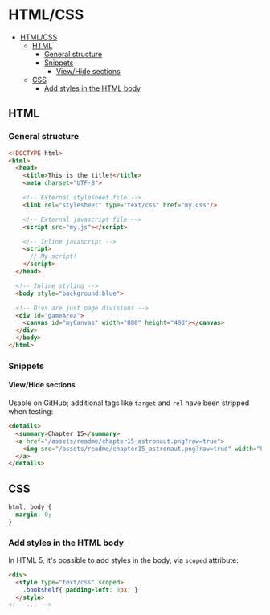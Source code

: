 # HTML/CSS

- [HTML/CSS](#htmlcss)
  - [HTML](#html)
    - [General structure](#general-structure)
    - [Snippets](#snippets)
      - [View/Hide sections](#viewhide-sections)
  - [CSS](#css)
    - [Add styles in the HTML body](#add-styles-in-the-html-body)

## HTML

### General structure

```html
<!DOCTYPE html>
<html>
  <head>
    <title>This is the title!</title>
    <meta charset="UTF-8">

    <!-- External stylesheet file -->
    <link rel="stylesheet" type="text/css" href="my.css"/>

    <!-- External javascript file -->
    <script src="my.js"></script>

    <!-- Inline javascript -->
    <script>
      // My script!
    </script>
  </head>

  <!-- Inline styling -->
  <body style="background:blue">

  <!-- Divs are just page divisions -->
  <div id="gameArea">
    <canvas id="myCanvas" width="800" height="480"></canvas>
  </div>
  </body>
</html>
```

### Snippets

#### View/Hide sections

Usable on GitHub; additional tags like `target` and `rel` have been stripped when testing:

```html
<details>
  <summary>Chapter 15</summary>
  <a href="/assets/readme/chapter15_astronaut.png?raw=true">
    <img src="/assets/readme/chapter15_astronaut.png?raw=true" width="800" style="max-width:100%;">
  </a>
</details>
```

## CSS

```css
html, body {
  margin: 0;
}
```

### Add styles in the HTML body

In HTML 5, it's possible to add styles in the body, via `scoped` attribute:

```html
<div>
  <style type="text/css" scoped>
    .bookshelf{ padding-left: 0px; }
  </style>
<!-- ... -->
```
